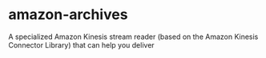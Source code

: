 # amazon-archives
A specialized Amazon Kinesis stream reader (based on the Amazon Kinesis Connector Library) that can help you deliver 
